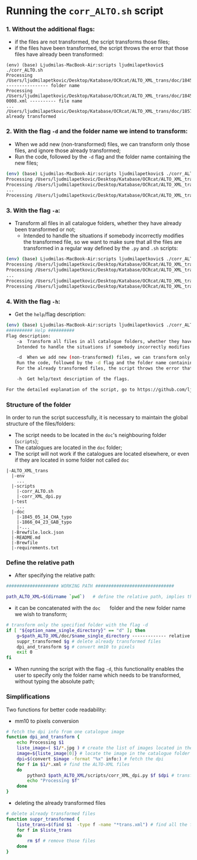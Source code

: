 # Running the `corr_ALTO.sh` script

### 1. Without the additional flags:  

* if the files are not transformed, the script transforms those files;
* if the files have been transformed, the script throws the error that those files have already been transformed:

```
(env) (base) Ljudmilas-MacBook-Air:scripts ljudmilapetkovic$ ./corr_ALTO.sh
Processing /Users/ljudmilapetkovic/Desktop/Katabase/OCRcat/ALTO_XML_trans/doc/1845_05_14_CHA_typo ---------------- folder name
Processing /Users/ljudmilapetkovic/Desktop/Katabase/OCRcat/ALTO_XML_trans/doc/1845_05_14_CHA_typo/1845_05_14_CHA-0008.xml ---------- file name
...
/Users/ljudmilapetkovic/Desktop/Katabase/OCRcat/ALTO_XML_trans/doc/1857_02_05_JA1_bpt6k9677856h_typo already transformed
```



### 2. With the flag `-d` and the folder name we intend to transform:

* When we add new (non-transformed) files, we can transform only those files, and ignore those already transformed;
* Run the code, followed by the `-d` flag and the folder name containing the new files;

```bash
(env) (base) Ljudmilas-MacBook-Air:scripts ljudmilapetkovic$ ./corr_ALTO.sh -d 1845_05_14_CHA_typo
Processing /Users/ljudmilapetkovic/Desktop/Katabase/OCRcat/ALTO_XML_trans/doc/1845_05_14_CHA_typo
Processing /Users/ljudmilapetkovic/Desktop/Katabase/OCRcat/ALTO_XML_trans/doc/1845_05_14_CHA_typo/1845_05_14_CHA-0008.xml
...
Processing /Users/ljudmilapetkovic/Desktop/Katabase/OCRcat/ALTO_XML_trans/doc/1845_05_14_CHA_typo/1845_05_14_CHA-0024.xml
```



### 3. With the flag `-a`:

* Transform all files in all catalogue folders, whether they have already been transformed or not;
  * Intended to handle the situations if somebody incorrectly modifies the transformed file, so we want to make sure that all the files are transformed in a regular way defined by the `.py` and `.sh` scripts:

```bash
(env) (base) Ljudmilas-MacBook-Air:scripts ljudmilapetkovic$ ./corr_ALTO.sh -a
Processing /Users/ljudmilapetkovic/Desktop/Katabase/OCRcat/ALTO_XML_trans/doc/1845_05_14_CHA_typo ------------ the first folder
Processing /Users/ljudmilapetkovic/Desktop/Katabase/OCRcat/ALTO_XML_trans/doc/1845_05_14_CHA_typo/1845_05_14_CHA-0008.xml
...
Processing /Users/ljudmilapetkovic/Desktop/Katabase/OCRcat/ALTO_XML_trans/doc/Manuel_synonymie_typo -------------- the last folder
Processing /Users/ljudmilapetkovic/Desktop/Katabase/OCRcat/ALTO_XML_trans/doc/Manuel_synonymie_typo/Manuel_de_Synonymie_Latine-0001.xml
```



### 4. With the flag `-h`:

* Get the `help`/flag description:

```bash
(env) (base) Ljudmilas-MacBook-Air:scripts ljudmilapetkovic$ ./corr_ALTO.sh -h
########## Help ##########
Flag description:
	-a 	Transform all files in all catalogue folders, whether they have already been transformed or not;
	Intended to handle the situations if somebody incorrectly modifies the transformed file, so we want to 					make sure that all the files are transformed in a regular way defined by the .py and .sh scripts:

	-d 	When we add new (non-transformed) files, we can transform only those files, and ignore those already 						transformed;
	Run the code, followed by the -d flag and the folder name containing those files;
	For the already transformed files, the script throws the error that these files have already been 							transformed.

	-h 	Get help/text description of the flags.

For the detailed explanation of the script, go to https://github.com/ljpetkovic/OCR-cat/tree/master/ALTO_XML_trans.
```



### Structure of the folder 

In order to run the script successfully, it is necessary to maintain the global structure of the files/folders:

* The script needs to be located in the `doc`'s neighbouring folder (`scripts`);
* The catalogues are located in the `doc` folder;
* The script will not work if the catalogues are located elsewhere, or even if they are located in some folder not called `doc`

```
|-ALTO_XML_trans
  |-env
  	...
  |-scripts
  	|-corr_ALTO.sh 
  	|-corr_XML_dpi.py
  |-test
  	...
  |-doc 				
  	|-1845_05_14_CHA_typo
  	|-1866_04_23_GAB_typo
  	|-...
  |-Brewfile.lock.json
  |-README.md
  |-Brewfile
  |-requirements.txt
```



### Define the relative path

* After specifying the relative path:

```bash
#################### WORKING PATH ##############################

path_ALTO_XML=$(dirname `pwd`)   # define the relative path, implies that the script is in it
```

*  it can be concatenated with the `doc   ` folder and the new folder name we wish to transform;

```bash
# transform only the specified folder with the flag -d
if [ "${option_name_single_directory}" == "d" ]; then
	g=$path_ALTO_XML/doc/$name_single_directory ------------- relative path + /doc folder + new folder name
	suppr_transformed $g # delete already transformed files
	dpi_and_transform $g # convert mm10 to pixels
	exit 0
fi
```

* When running the script with the flag `-d`, this functionality enables the user to specify only the folder name which needs to be transformed, without typing the absolute path;



### Simplifications 

Two functions for better code readability:

* mm10 to pixels conversion

```bash
# fetch the dpi info from one catalogue image
function dpi_and_transform {
	echo Processing $1
	liste_image=( $1/*.jpg ) # create the list of images located in the catalogue folder
	image=${liste_image[0]} # locate the image in the catalogue folder
	dpi=$(convert $image -format "%x" info:) # fetch the dpi 
	for f in $1/*.xml # find the ALTO-XML files
	do 
		python3 $path_ALTO_XML/scripts/corr_XML_dpi.py $f $dpi # transform those files with respect to their resolution
		echo "Processing $f" 
	done	
}
```



* deleting the already transformed files

```bash
# delete already transformed files 
function suppr_transformed {
	liste_trans=$(find $1  -type f -name "*trans.xml") # find all the files ending with 'trans.xml'
	for f in $liste_trans
	do
		rm $f # remove those files
	done
}
```

